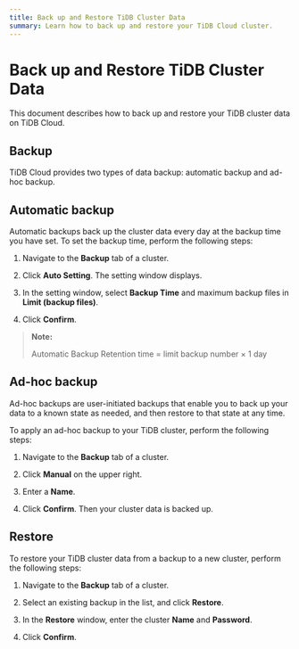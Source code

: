 ```yaml
---
title: Back up and Restore TiDB Cluster Data
summary: Learn how to back up and restore your TiDB Cloud cluster.
---
```


# Back up and Restore TiDB Cluster Data

This document describes how to back up and restore your TiDB cluster data on TiDB Cloud.

<EmbedYouTube videoTitle="TiDB Cloud - Backup a Cluster" videoSrcURL="https://www.youtube.com/embed/Ln4hU5IMkbE?rel=0" />

## Backup

TiDB Cloud provides two types of data backup: automatic backup and ad-hoc backup.

## Automatic backup

Automatic backups  back up the cluster data every day at the backup time you have set. To set the backup time, perform the following steps:

1. Navigate to the **Backup** tab of a cluster.

2. Click **Auto Setting**. The setting window displays.

3. In the setting window, select **Backup Time** and maximum backup files in **Limit (backup files)**.

4. Click **Confirm**.

> **Note:**
>
> Automatic Backup Retention time = limit backup number × 1 day

## Ad-hoc backup

Ad-hoc backups are user-initiated backups that enable you to back up your data to a known state as needed, and then restore to that state at any time.

To apply an ad-hoc backup to your TiDB cluster, perform the following steps:

1. Navigate to the **Backup** tab of a cluster.

2. Click **Manual** on the upper right.

3. Enter a **Name**.

4. Click **Confirm**. Then your cluster data is backed up.

## Restore

To restore your TiDB cluster data from a backup to a new cluster, perform the following steps:

1. Navigate to the **Backup** tab of a cluster.

2. Select an existing backup in the list, and click **Restore**.

3. In the **Restore** window, enter the cluster **Name** and **Password**.

4. Click **Confirm**.
